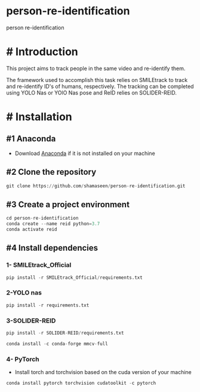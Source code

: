 # person-re-identification
person re-identification


# # Introduction
This project aims to track people in the same video and re-identify them.


The framework used to accomplish this task relies on SMILEtrack to track and re-identify ID's of humans, respectively.
The tracking can be completed using YOLO Nas or YOlO Nas pose and ReID relies on SOLIDER-REID.

# # Installation
## #1 Anaconda
 - Download [Anaconda](https://www.anaconda.com/products/individual) if it is not installed on your machine

## #2 Clone the repository
```python
git clone https://github.com/shamaseen/person-re-identification.git
```
## #3 Create a project environment
```python
cd person-re-identification
conda create --name reid python=3.7
conda activate reid
```
## #4 Install dependencies

### 1- SMILEtrack_Official
```python
pip install -r SMILEtrack_Official/requirements.txt
```

### 2-YOLO nas
```python
pip install -r requirements.txt
```
### 3-SOLIDER-REID
```python
pip install -r SOLIDER-REID/requirements.txt
```

```python
conda install -c conda-forge mmcv-full
```
### 4- PyTorch
- Install torch and torchvision based on the cuda version of your machine
```python
conda install pytorch torchvision cudatoolkit -c pytorch
```